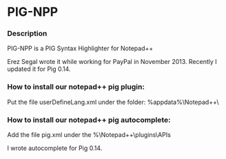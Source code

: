 PIG-NPP
============

### Description

PIG-NPP is a PIG Syntax Highlighter for Notepad++

Erez Segal wrote it while working for PayPal in November 2013. Recently I updated it for Pig 0.14.

### How to install our notepad++ pig plugin:

Put the file userDefineLang.xml under the folder: %appdata%\Notepad++\

### How to install our notepad++ pig autocomplete:
Add the file pig.xml under the %\Notepad++\plugins\APIs

I wrote autocomplete for Pig 0.14.
